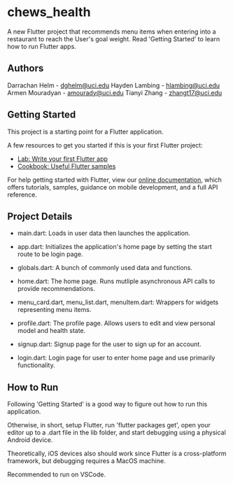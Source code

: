 # chews_health

A new Flutter project that recommends menu items when entering into a restaurant to reach the User's goal weight. Read 'Getting Started' to learn how to run Flutter apps.

## Authors

Darrachan Helm - dghelm@uci.edu 
Hayden Lambing - hlambing@uci.edu 
Armen Mouradyan - amourady@uci.edu 
Tianyi Zhang - zhangt17@uci.edu


## Getting Started

This project is a starting point for a Flutter application.

A few resources to get you started if this is your first Flutter project:

- [Lab: Write your first Flutter app](https://flutter.io/docs/get-started/codelab)
- [Cookbook: Useful Flutter samples](https://flutter.io/docs/cookbook)

For help getting started with Flutter, view our 
[online documentation](https://flutter.io/docs), which offers tutorials, 
samples, guidance on mobile development, and a full API reference.

## Project Details

- main.dart: Loads in user data then launches the application.

- app.dart: Initializes the application's home page by setting the start route to be login page.

- globals.dart: A bunch of commonly used data and functions.

- home.dart: The home page. Runs mutliple asynchronous API calls to provide recommendations.

- menu_card.dart, menu_list.dart, menuItem.dart: Wrappers for widgets representing menu items.

- profile.dart: The profile page. Allows users to edit and view personal model and health state.

- signup.dart: Signup page for the user to sign up for an account.

- login.dart: Login page for user to enter home page and use primarily functionality.

## How to Run

Following 'Getting Started' is a good way to figure out how to run this application. 

Otherwise, in short, setup Flutter, run 'flutter packages get', open your editor up to a .dart file in the lib folder, and start debugging using a physical Android device. 

Theoretically, iOS devices also should work since Flutter is a cross-platform framework, but debugging requires a MacOS machine.

Recommended to run on VSCode.
